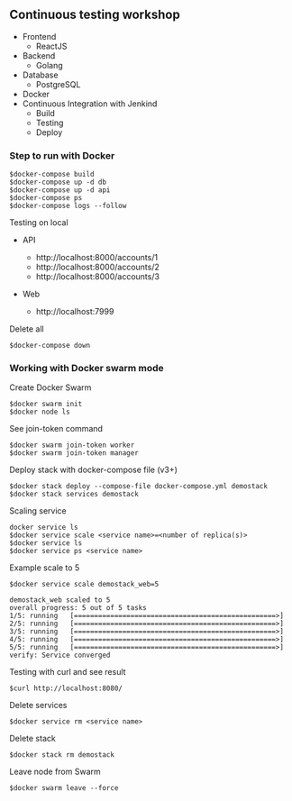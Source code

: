 ## Continuous testing workshop
* Frontend
	* ReactJS
* Backend
	* Golang
* Database
	* PostgreSQL
* Docker
* Continuous Integration with Jenkind
  * Build
  * Testing
  * Deploy

### Step to run with Docker
```
$docker-compose build
$docker-compose up -d db
$docker-compose up -d api
$docker-compose ps
$docker-compose logs --follow
```

Testing on local
* API
  * http://localhost:8000/accounts/1
  * http://localhost:8000/accounts/2
  * http://localhost:8000/accounts/3

* Web
  * http://localhost:7999 
  
Delete all 
```
$docker-compose down
```

### Working with Docker swarm mode

Create Docker Swarm
```
$docker swarm init
$docker node ls
```

See join-token command
```
$docker swarm join-token worker
$docker swarm join-token manager
```

Deploy stack with docker-compose file (v3+)
```
$docker stack deploy --compose-file docker-compose.yml demostack
$docker stack services demostack
```

Scaling service
```
docker service ls
$docker service scale <service name>=<number of replica(s)>
$docker service ls
$docker service ps <service name>
```

Example scale to 5
```
$docker service scale demostack_web=5

demostack_web scaled to 5
overall progress: 5 out of 5 tasks
1/5: running   [==================================================>]
2/5: running   [==================================================>]
3/5: running   [==================================================>]
4/5: running   [==================================================>]
5/5: running   [==================================================>]
verify: Service converged
```

Testing with curl and see result
```
$curl http://localhost:8080/
```

Delete services
```
$docker service rm <service name>
```

Delete stack
```
$docker stack rm demostack
```

Leave node from Swarm
```
$docker swarm leave --force
```
